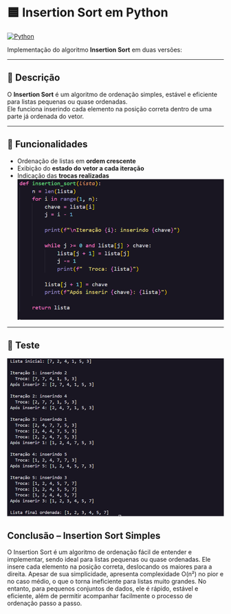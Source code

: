 # 🟦 Insertion Sort em Python

[![Python](https://img.shields.io/badge/Python-3.10+-blue.svg)](https://www.python.org/)

Implementação do algoritmo **Insertion Sort** em duas versões:

---

## 📌 Descrição

O **Insertion Sort** é um algoritmo de ordenação simples, estável e eficiente para listas pequenas ou quase ordenadas.  
Ele funciona inserindo cada elemento na posição correta dentro de uma parte já ordenada do vetor.

---

## 🚀 Funcionalidades

- Ordenação de listas em **ordem crescente**  
- Exibição do **estado do vetor a cada iteração**  
- Indicação das **trocas realizadas**  
![Texto alternativo](img/teste.png)
---

## 🧩 Teste

![Texto alternativo](img/s.png)




## Conclusão – Insertion Sort Simples

O Insertion Sort é um algoritmo de ordenação fácil de entender e implementar, sendo ideal para listas pequenas ou quase ordenadas. Ele insere cada elemento na posição correta, deslocando os maiores para a direita. Apesar de sua simplicidade, apresenta complexidade O(n²) no pior e no caso médio, o que o torna ineficiente para listas muito grandes. No entanto, para pequenos conjuntos de dados, ele é rápido, estável e eficiente, além de permitir acompanhar facilmente o processo de ordenação passo a passo.
